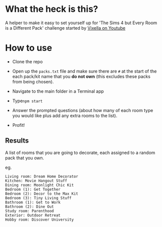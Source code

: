 # What the heck is this?

A helper to make it easy to set yourself up for 'The Sims 4 but Every Room is a Different Pack' challenge started by [Vixella on Youtube](https://www.youtube.com/watch?v=5YF_BjATDzA)


# How to use

- Clone the repo

- Open up the `packs.txt` file and make sure there are `#` at the start of the each pack/kit name that you **do not own** (this excludes these packs from being chosen).

- Navigate to the main folder in a Terminal app

- Type`npm start`

- Answer the prompted questions (about how many of each room type you would like plus add any extra rooms to the list).

- Profit!


## Results

A list of rooms that you are going to decorate, each assigned to a random pack that you own.

eg.

````
Living room: Dream Home Decorator
Kitchen: Movie Hangout Stuff
Dining room: Moonlight Chic Kit
Bedroom (1): Get Together
Bedroom (2): Decor to the Max Kit
Bedroom (3): Tiny Living Stuff
Bathroom (1): Get to Work
Bathroom (2): Dine Out
Study room: Parenthood
Exterior: Outdoor Retreat
Hobby room: Discover University

````
